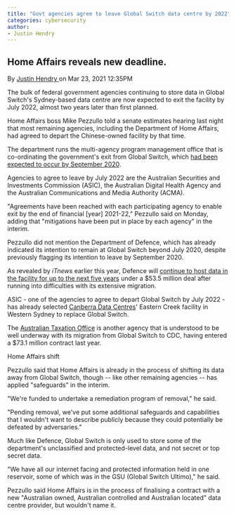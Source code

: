 ```yaml
---
title: "Govt agencies agree to leave Global Switch data centre by 2022"
categories: cybersecurity
author:
- Justin Hendry
---
```





Home Affairs reveals new deadline.
----------------------------------

By [Justin Hendry ](https://www.itnews.asia/author/justin-hendry-1167397)on Mar 23, 2021 12:35PM

The bulk of federal government agencies continuing to store data in Global Switch's Sydney-based data centre are now expected to exit the facility by July 2022, almost two years later than first planned.

Home Affairs boss Mike Pezzullo told a senate estimates hearing last night that most remaining agencies, including the Department of Home Affairs, had agreed to depart the Chinese-owned facility by that time.

The department runs the multi-agency program management office that is co-ordinating the government's exit from Global Switch, which [had been expected to occur by September 2020](https://www.afr.com/companies/telecommunications/federal-bodies-struggle-to-exit-chinese-owned-data-centre-20200304-p546p5).

Agencies to agree to leave by July 2022 are the Australian Securities and Investments Commission (ASIC), the Australian Digital Health Agency and the Australian Communications and Media Authority (ACMA).

"Agreements have been reached with each participating agency to enable exit by the end of financial [year] 2021-22," Pezzullo said on Monday, adding that "mitigations have been put in place by each agency" in the interim.

Pezzullo did not mention the Department of Defence, which has already indicated its intention to remain at Global Switch beyond July 2020, despite previously flagging its intention to leave by September 2020.

As revealed by *iTnews* earlier this year, Defence will [continue to host data in the facility for up to the next five years](https://www.itnews.com.au/news/defence-delays-global-switch-data-centre-exit-by-up-to-five-years-560042) under a $53.5 million deal after running into difficulties with its extensive migration.

ASIC - one of the agencies to agree to depart Global Switch by July 2022 - has already selected [Canberra Data Centres](https://www.itnews.com.au/news/asic-swaps-global-switch-for-canberra-data-centres-559763)' Eastern Creek facility in Western Sydney to replace Global Switch.

The [Australian Taxation Office](https://www.itnews.com.au/news/ato-inks-73m-deal-with-canberra-data-centres-546688) is another agency that is understood to be well underway with its migration from Global Switch to CDC, having entered a $73.1 million contract last year.

Home Affairs shift

Pezzullo said that Home Affairs is already in the process of shifting its data away from Global Switch, though -- like other remaining agencies -- has applied "safeguards" in the interim.

"We're funded to undertake a remediation program of removal," he said.

"Pending removal, we've put some additional safeguards and capabilities that I wouldn't want to describe publicly because they could potentially be defeated by adversaries."

Much like Defence, Global Switch is only used to store some of the department's unclassified and protected-level data, and not secret or top secret data.

"We have all our internet facing and protected information held in one reservoir, some of which was in the GSU (Global Switch Ultimo)," he said.

Pezzullo said Home Affairs is in the process of finalising a contract with a new "Australian owned, Australian controlled and Australian located" data centre provider, but wouldn't name it.
